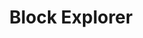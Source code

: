 ---
id: "block-explorer"
title: "Block Explorer"
slug: "/services/block-explorer"
sidebar_position: 2
---